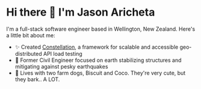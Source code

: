 # Hi there 👋 I'm Jason Aricheta

I'm a full-stack software engineer based in Wellington, New Zealand. Here's a little bit about me: 

- ✨ Created [Constellation](https://github.com/constellation-load-testing/constellation-local), a framework for scalable and accessible geo-distributed API load testing
- 👷 Former Civil Engineer focused on earth stabilizing structures and mitigating against pesky earthquakes
- 🐾 Lives with two farm dogs, Biscuit and Coco. They're very cute, but they bark.. A LOT. 

<!--
**neebs12/neebs12** is a ✨ _special_ ✨ repository because its `README.md` (this file) appears on your GitHub profile.

Here are some ideas to get you started:

- 🔭 I’m currently working on ...
- 🌱 I’m currently learning ...
- 👯 I’m looking to collaborate on ...
- 🤔 I’m looking for help with ...
- 💬 Ask me about ...
- 📫 How to reach me: ...
- 😄 Pronouns: ...
- ⚡ Fun fact: ...
-->
